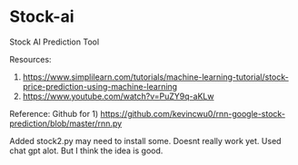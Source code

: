 # Stock-ai
Stock AI Prediction Tool

Resources:
1) https://www.simplilearn.com/tutorials/machine-learning-tutorial/stock-price-prediction-using-machine-learning
2) https://www.youtube.com/watch?v=PuZY9q-aKLw





Reference:
Github for 1) https://github.com/kevincwu0/rnn-google-stock-prediction/blob/master/rnn.py


Added stock2.py may need to install some. Doesnt really work yet. Used chat gpt alot. But I think the idea is good.
